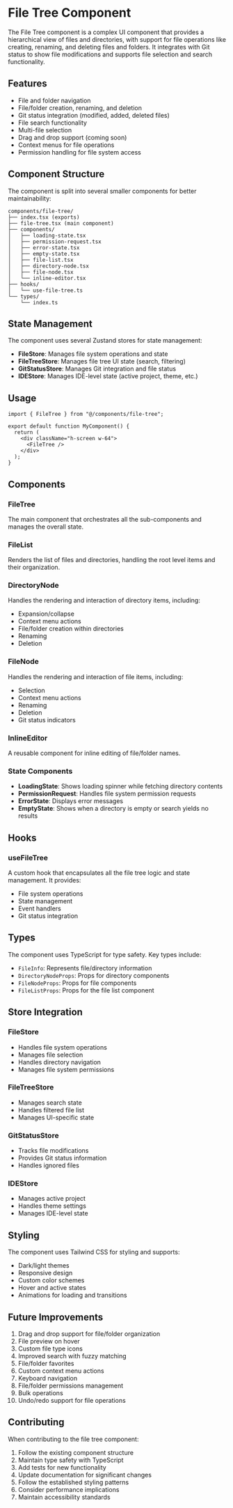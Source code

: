 # File Tree Component

The File Tree component is a complex UI component that provides a hierarchical view of files and directories, with support for file operations like creating, renaming, and deleting files and folders. It integrates with Git status to show file modifications and supports file selection and search functionality.

## Features

- File and folder navigation
- File/folder creation, renaming, and deletion
- Git status integration (modified, added, deleted files)
- File search functionality
- Multi-file selection
- Drag and drop support (coming soon)
- Context menus for file operations
- Permission handling for file system access

## Component Structure

The component is split into several smaller components for better maintainability:

```
components/file-tree/
├── index.tsx (exports)
├── file-tree.tsx (main component)
├── components/
│   ├── loading-state.tsx
│   ├── permission-request.tsx
│   ├── error-state.tsx
│   ├── empty-state.tsx
│   ├── file-list.tsx
│   ├── directory-node.tsx
│   ├── file-node.tsx
│   └── inline-editor.tsx
├── hooks/
│   └── use-file-tree.ts
└── types/
    └── index.ts
```

## State Management

The component uses several Zustand stores for state management:

- **FileStore**: Manages file system operations and state
- **FileTreeStore**: Manages file tree UI state (search, filtering)
- **GitStatusStore**: Manages Git integration and file status
- **IDEStore**: Manages IDE-level state (active project, theme, etc.)

## Usage

```tsx
import { FileTree } from "@/components/file-tree";

export default function MyComponent() {
  return (
    <div className="h-screen w-64">
      <FileTree />
    </div>
  );
}
```

## Components

### FileTree

The main component that orchestrates all the sub-components and manages the overall state.

### FileList

Renders the list of files and directories, handling the root level items and their organization.

### DirectoryNode

Handles the rendering and interaction of directory items, including:
- Expansion/collapse
- Context menu actions
- File/folder creation within directories
- Renaming
- Deletion

### FileNode

Handles the rendering and interaction of file items, including:
- Selection
- Context menu actions
- Renaming
- Deletion
- Git status indicators

### InlineEditor

A reusable component for inline editing of file/folder names.

### State Components

- **LoadingState**: Shows loading spinner while fetching directory contents
- **PermissionRequest**: Handles file system permission requests
- **ErrorState**: Displays error messages
- **EmptyState**: Shows when a directory is empty or search yields no results

## Hooks

### useFileTree

A custom hook that encapsulates all the file tree logic and state management. It provides:

- File system operations
- State management
- Event handlers
- Git status integration

## Types

The component uses TypeScript for type safety. Key types include:

- `FileInfo`: Represents file/directory information
- `DirectoryNodeProps`: Props for directory components
- `FileNodeProps`: Props for file components
- `FileListProps`: Props for the file list component

## Store Integration

### FileStore
- Handles file system operations
- Manages file selection
- Handles directory navigation
- Manages file system permissions

### FileTreeStore
- Manages search state
- Handles filtered file list
- Manages UI-specific state

### GitStatusStore
- Tracks file modifications
- Provides Git status information
- Handles ignored files

### IDEStore
- Manages active project
- Handles theme settings
- Manages IDE-level state

## Styling

The component uses Tailwind CSS for styling and supports:
- Dark/light themes
- Responsive design
- Custom color schemes
- Hover and active states
- Animations for loading and transitions

## Future Improvements

1. Drag and drop support for file/folder organization
2. File preview on hover
3. Custom file type icons
4. Improved search with fuzzy matching
5. File/folder favorites
6. Custom context menu actions
7. Keyboard navigation
8. File/folder permissions management
9. Bulk operations
10. Undo/redo support for file operations

## Contributing

When contributing to the file tree component:

1. Follow the existing component structure
2. Maintain type safety with TypeScript
3. Add tests for new functionality
4. Update documentation for significant changes
5. Follow the established styling patterns
6. Consider performance implications
7. Maintain accessibility standards 